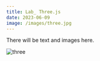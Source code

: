 ```yaml
---
title: Lab_ Three.js
date: 2023-06-09
image: /images/three.jpg
---
```


There will be text and images here.

![three](/images/three.jpg)
